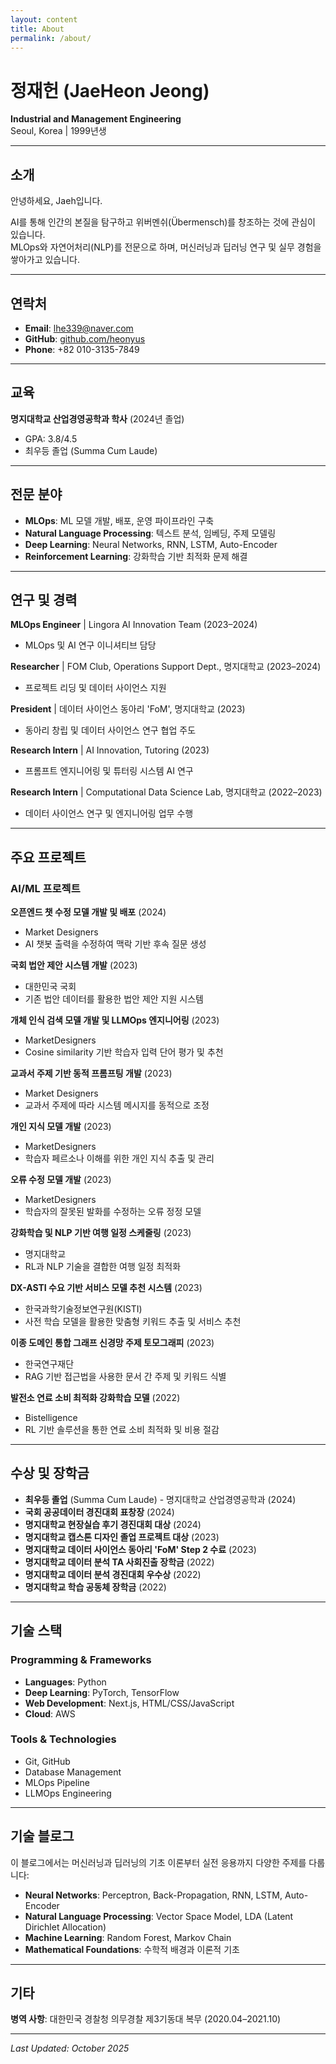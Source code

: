 ```yaml
---
layout: content
title: About
permalink: /about/
---
```


# 정재헌 (JaeHeon Jeong)

**Industrial and Management Engineering**  
Seoul, Korea | 1999년생

---

## 소개

안녕하세요, Jaeh입니다.

AI를 통해 인간의 본질을 탐구하고 위버멘쉬(Übermensch)를 창조하는 것에 관심이 있습니다.  
MLOps와 자연어처리(NLP)를 전문으로 하며, 머신러닝과 딥러닝 연구 및 실무 경험을 쌓아가고 있습니다.

---

## 연락처

- **Email**: lhe339@naver.com
- **GitHub**: [github.com/heonyus](https://github.com/heonyus)
- **Phone**: +82 010-3135-7849

---

## 교육

**명지대학교 산업경영공학과 학사** (2024년 졸업)
- GPA: 3.8/4.5
- 최우등 졸업 (Summa Cum Laude)

---

## 전문 분야

- **MLOps**: ML 모델 개발, 배포, 운영 파이프라인 구축
- **Natural Language Processing**: 텍스트 분석, 임베딩, 주제 모델링
- **Deep Learning**: Neural Networks, RNN, LSTM, Auto-Encoder
- **Reinforcement Learning**: 강화학습 기반 최적화 문제 해결

---

## 연구 및 경력

**MLOps Engineer** | Lingora AI Innovation Team (2023–2024)
- MLOps 및 AI 연구 이니셔티브 담당

**Researcher** | FOM Club, Operations Support Dept., 명지대학교 (2023–2024)
- 프로젝트 리딩 및 데이터 사이언스 지원

**President** | 데이터 사이언스 동아리 'FoM', 명지대학교 (2023)
- 동아리 창립 및 데이터 사이언스 연구 협업 주도

**Research Intern** | AI Innovation, Tutoring (2023)
- 프롬프트 엔지니어링 및 튜터링 시스템 AI 연구

**Research Intern** | Computational Data Science Lab, 명지대학교 (2022–2023)
- 데이터 사이언스 연구 및 엔지니어링 업무 수행

---

## 주요 프로젝트

### AI/ML 프로젝트

**오픈엔드 챗 수정 모델 개발 및 배포** (2024)
- Market Designers
- AI 챗봇 출력을 수정하여 맥락 기반 후속 질문 생성

**국회 법안 제안 시스템 개발** (2023)
- 대한민국 국회
- 기존 법안 데이터를 활용한 법안 제안 지원 시스템

**개체 인식 검색 모델 개발 및 LLMOps 엔지니어링** (2023)
- MarketDesigners
- Cosine similarity 기반 학습자 입력 단어 평가 및 추천

**교과서 주제 기반 동적 프롬프팅 개발** (2023)
- Market Designers
- 교과서 주제에 따라 시스템 메시지를 동적으로 조정

**개인 지식 모델 개발** (2023)
- MarketDesigners
- 학습자 페르소나 이해를 위한 개인 지식 추출 및 관리

**오류 수정 모델 개발** (2023)
- MarketDesigners
- 학습자의 잘못된 발화를 수정하는 오류 정정 모델

**강화학습 및 NLP 기반 여행 일정 스케줄링** (2023)
- 명지대학교
- RL과 NLP 기술을 결합한 여행 일정 최적화

**DX-ASTI 수요 기반 서비스 모델 추천 시스템** (2023)
- 한국과학기술정보연구원(KISTI)
- 사전 학습 모델을 활용한 맞춤형 키워드 추출 및 서비스 추천

**이종 도메인 통합 그래프 신경망 주제 토모그래피** (2023)
- 한국연구재단
- RAG 기반 접근법을 사용한 문서 간 주제 및 키워드 식별

**발전소 연료 소비 최적화 강화학습 모델** (2022)
- Bistelligence
- RL 기반 솔루션을 통한 연료 소비 최적화 및 비용 절감

---

## 수상 및 장학금

- **최우등 졸업** (Summa Cum Laude) - 명지대학교 산업경영공학과 (2024)
- **국회 공공데이터 경진대회 표창장** (2024)
- **명지대학교 현장실습 후기 경진대회 대상** (2024)
- **명지대학교 캡스톤 디자인 졸업 프로젝트 대상** (2023)
- **명지대학교 데이터 사이언스 동아리 'FoM' Step 2 수료** (2023)
- **명지대학교 데이터 분석 TA 사회진출 장학금** (2022)
- **명지대학교 데이터 분석 경진대회 우수상** (2022)
- **명지대학교 학습 공동체 장학금** (2022)

---

## 기술 스택

### Programming & Frameworks
- **Languages**: Python
- **Deep Learning**: PyTorch, TensorFlow
- **Web Development**: Next.js, HTML/CSS/JavaScript
- **Cloud**: AWS

### Tools & Technologies
- Git, GitHub
- Database Management
- MLOps Pipeline
- LLMOps Engineering

---

## 기술 블로그

이 블로그에서는 머신러닝과 딥러닝의 기초 이론부터 실전 응용까지 다양한 주제를 다룹니다:

- **Neural Networks**: Perceptron, Back-Propagation, RNN, LSTM, Auto-Encoder
- **Natural Language Processing**: Vector Space Model, LDA (Latent Dirichlet Allocation)
- **Machine Learning**: Random Forest, Markov Chain
- **Mathematical Foundations**: 수학적 배경과 이론적 기초

---

## 기타

**병역 사항**: 대한민국 경찰청 의무경찰 제3기동대 복무 (2020.04–2021.10)

---

*Last Updated: October 2025*
